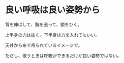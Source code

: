 # 良い呼吸は良い姿勢から

背を伸ばして、胸を張って、顎をひく。

上半身の力は抜く。下半身は力を入れてもいい。

天井から糸で吊られているイメージで。

ただし、歌うときは呼吸ができるだけが良い姿勢ではない。
